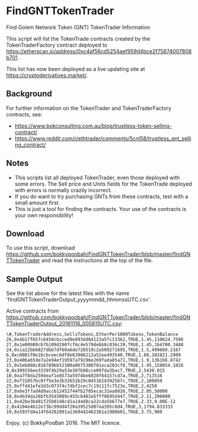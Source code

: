 # FindGNTTokenTrader
Find Golem Network Token (GNT) TokenTrader Information

This script will list the TokenTrade contracts created by the TokenTraderFactory contract deployed to https://etherscan.io/address/0xc4af56cd5254aef959d4bce2f75874007808b701 .

This list has now been deployed as a live updating site at https://cryptoderivatives.market/.

## Background
For further information on the TokenTrader and TokenTraderFactory contracts, see:
* https://www.bokconsulting.com.au/blog/trustless-token-selling-contract/
* https://www.reddit.com/r/ethtrader/comments/5cnl58/trustless_gnt_selling_contract/

## Notes
* This scripts list all deployed TokenTrader, even those deployed with some errors. The Sell price and Units fields for the TokenTrade deployed with errors is normally crazily incorrect.
* If you do want to try purchasing GNTs from these contracts, test with  a small amount first.
* This is just a tool for finding the contracts. Your use of the contracts is your own responsibility!

## Download
To use this script, download https://github.com/bokkypoobah/FindGNTTokenTrader/blob/master/findGNTTokenTrader and read the instructions at the top of the file.

## Sample Output

See the list above for the latest files with the name 'findGNTTokenTraderOutput_yyyymmdd_hhmmssUTC.csv'.

Active contracts from https://github.com/bokkypoobah/FindGNTTokenTrader/blob/master/findGNTTokenTraderOutput_20161116_005815UTC.csv:

    \#,TokenTraderAddress,SellsTokens,EtherPer1000Tokens,TokenBalance
    26,0x4b17f65fc6450cbcced9e893dd84123a5fc13362,TRUE,1.45,110624.7596
    27,0x1e00980cb7b109d290fcf6c4e579debb8c836c39,TRUE,1.45,164700.3448
    24,0x1a22bb6827dbb7df60a6de726519c2a509271695,TRUE,1.5,499660.2167
    6,0xc0081f0e16cbceec6df8e63986212a52ee493540,TRUE,1.88,102821.2909
    23,0x406a65de7a2e94ef19597a79296e269fada85a71,TRUE,1.9,136166.8742
    15,0x5eb860c816789bb52300a0675300701eca203cf8,TRUE,1.95,158854.1026
    0,0x399156ee3339f4b29a53e307b98cce09fda3bac7,TRUE,2,5430.015
    10,0xa7f8da2594eaf1e8573a5974be6028f64157cd7a,TRUE,2,713516
    22,0xf31057bc0ff5e3e3b32652b29c0451624392567c,TRUE,2,100050
    25,0xffd41efe3d3c073f4c7dbf2cec7c19111fc7523e,TRUE,2,4250
    17,0x6e3f7ad4d9accb12452744fb2785ecac31ea8026,TRUE,2.05,50000
    18,0x4b34da26bfb35d3089c455cb483a5fff8695d447,TRUE,2.11,200000
    11,0x42be3b481f25b0148cd1a144d8ca22cda5b677e7,TRUE,2.33,9.00E-12
    2,0x4104e4b12e73bc99dd4f20a39525d07aa395c0d4,TRUE,3,1794.833333
    19,0x593fd4a14f64282891a1369442462361a1908b01,TRUE,3.75,900


Enjoy. (c) BokkyPooBah 2016. The MIT licence.
